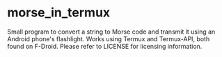 # morse_in_termux
Small program to convert a string to Morse code and transmit it using an Android phone's flashlight. Works using Termux and Termux-API, both found on F-Droid.
Please refer to LICENSE for licensing information.
